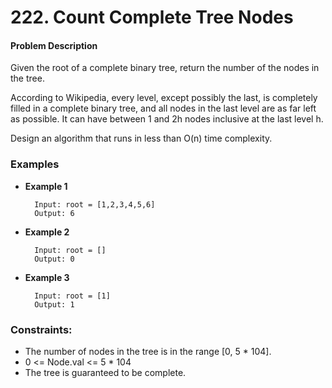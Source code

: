 # 222. Count Complete Tree Nodes

#### Problem Description

Given the root of a complete binary tree, return the number of the nodes in the tree.

According to Wikipedia, every level, except possibly the last, is completely filled in a complete binary tree, and all nodes in the last level are as far left as possible. It can have between 1 and 2h nodes inclusive at the last level h.

Design an algorithm that runs in less than O(n) time complexity.

### Examples

- **Example 1**
        
        Input: root = [1,2,3,4,5,6]
        Output: 6
    
- **Example 2**
    
        Input: root = []
        Output: 0
    
- **Example 3**
    
        Input: root = [1]
        Output: 1
 

### Constraints:

- The number of nodes in the tree is in the range [0, 5 * 104].
- 0 <= Node.val <= 5 * 104
- The tree is guaranteed to be complete.